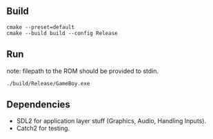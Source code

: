 ## Build

```
cmake --preset=default
cmake --build build --config Release
```

## Run

note: filepath to the ROM should be provided to stdin.

`./build/Release/GameBoy.exe`

## Dependencies

- SDL2 for application layer stuff (Graphics, Audio, Handling Inputs).
- Catch2 for testing.
